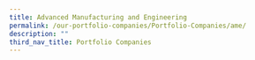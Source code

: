```yaml
---
title: Advanced Manufacturing and Engineering
permalink: /our-portfolio-companies/Portfolio-Companies/ame/
description: ""
third_nav_title: Portfolio Companies
---
```

